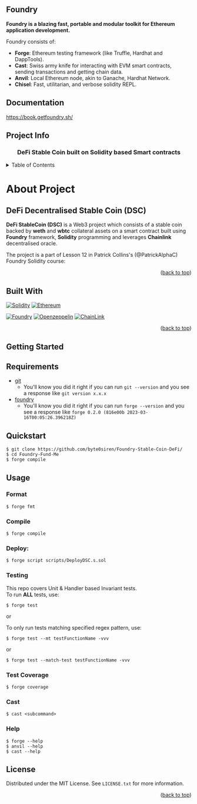 ## Foundry

**Foundry is a blazing fast, portable and modular toolkit for Ethereum application development.**

Foundry consists of:

-   **Forge**: Ethereum testing framework (like Truffle, Hardhat and DappTools).
-   **Cast**: Swiss army knife for interacting with EVM smart contracts, sending transactions and getting chain data.
-   **Anvil**: Local Ethereum node, akin to Ganache, Hardhat Network.
-   **Chisel**: Fast, utilitarian, and verbose solidity REPL.

## Documentation

https://book.getfoundry.sh/

<a name="readme-top"></a>

<!-- PROJECT INFO -->
## Project Info

<div>
  <h3 align="center">DeFi Stable Coin built on Solidity based Smart contracts </h3>
</div>

<details>
  <summary>Table of Contents</summary>
  <ol>
    <li>
      <a href="#about-project">About Project</a>
      <ul>
        <li><a href="#built-with">Built With</a></li>
      </ul>
    </li>
    <li>
      <a href="#getting-started">Getting Started</a>
      <ul>
        <li><a href="#requirements">Requirements</a></li>
      </ul>
    </li>
    <li><a href="#quickstart">Quickstart</a></li>
    <li><a href="#usage">Usage</a></li>
    <li><a href="#testing">Testing</a></li>
    <li><a href="#contact">Contact</a></li>
    <li><a href="#license">License</a></li>
  </ol>
</details>


<!-- ABOUT -->
# About Project

## DeFi Decentralised Stable Coin (DSC)

**DeFi StableCoin (DSC)** is a Web3 project which consists of a stable coin backed by **weth** and **wbtc** collateral assets on a smart contract built using  **Foundry** framework,  **Solidity** programming and leverages **Chainlink** decentralised oracle.

The project is a part of Lesson 12 in Patrick Collins's (@PatrickAlphaC) Foundry Solidity course:

<p align="right">(<a href="#readme-top">back to top</a>)</p>


## Built With

[![Solidity][soliditylang]][solidity-url]
[![Ethereum][ethereum.org]][ethereum-url]

[![Foundry][getfoundry]][foundry-url]
[![Openzeppelin][openzeppelin.com]][openzeppelin-url]
[![ChainLink][chain.link]][chainlink-url]

<p align="right">(<a href="#readme-top">back to top</a>)</p>


## Getting Started

## Requirements

- [git](https://git-scm.com/book/en/v2/Getting-Started-Installing-Git)
  - You'll know you did it right if you can run `git --version` and you see a response like `git version x.x.x`
- [foundry](https://getfoundry.sh/)
  - You'll know you did it right if you can run `forge --version` and you see a response like `forge 0.2.0 (816e00b 2023-03-16T00:05:26.396218Z)`

## Quickstart

```shell
$ git clone https://github.com/byte0siren/Foundry-Stable-Coin-DeFi/
$ cd Foundry-Fund-Me
$ forge compile
```

## Usage

### Format

```shell
$ forge fmt
```
### Compile

```shell
$ forge compile
```

### Deploy:

```shell
$ forge script scripts/DeployDSC.s.sol
```


### Testing

This repo covers Unit & Handler based Invariant tests. <br /> To run **ALL** tests, use:

```shell
$ forge test
```

or 


To only run tests matching specified regex pattern, use:

```shell
$ forge test --mt testFunctionName -vvv
```
or

```shell
$ forge test --match-test testFunctionName -vvv
```

### Test Coverage

```shell
$ forge coverage
```

### Cast

```shell
$ cast <subcommand>
```

### Help

```shell
$ forge --help
$ anvil --help
$ cast --help
```

## License

Distributed under the MIT License. See `LICENSE.txt` for more information.

<p align="right">(<a href="#readme-top">back to top</a>)</p>

[soliditylang]: https://img.shields.io/badge/SOLIDITY-black?style=for-the-badge&logo=solidity&logoColor=white
[solidity-url]: https://soliditylang.org/
[getfoundry]: https://img.shields.io/badge/FOUNDRY-gray?style=for-the-badge&logo=foundry&logoColor=white
[foundry-url]: https://getfoundry.sh/
[ethereum.org]: https://img.shields.io/badge/ethereum-smart%20contracts-red?style=for-the-badge&logo=ethereum&logoColor=white
[ethereum-url]: https://ethereum.org/
[chain.link]: https://img.shields.io/badge/CHAINLINK-darkblue?style=for-the-badge&logo=chainlink&logoColor=white
[chainlink-url]: https://chain.link/
[openzeppelin.com]: https://img.shields.io/badge/openzeppelin-4b43e8?style=for-the-badge&logo=openzeppelin&logoColor=white
[openzeppelin-url]: https://www.openzeppelin.com/
